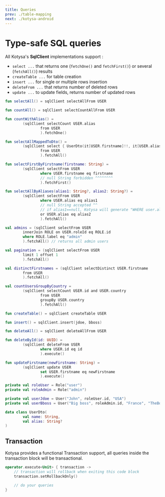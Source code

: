 ```yaml
---
title: Queries
prev: ./table-mapping
next: ./kotysa-android
---
```


# Type-safe SQL queries

All Kotysa's **SqlClient** implementations support :
* ```select ...``` that returns one (```fetchOne()``` and ```fetchFirst()```) or several (```fetchAll()```) results
* ```createTable ...``` for table creation
* ```insert ...``` for single or multiple rows insertion
* ```deleteFrom ...``` that returns number of deleted rows
* ```update ...``` to update fields, returns number of updated rows

```kotlin
fun selectAll() = sqlClient selectAllFrom USER

fun countAll() = sqlClient selectCountAllFrom USER

fun countWithAlias() =
        (sqlClient selectCount USER.alias
                from USER
                ).fetchOne()

fun selectAllMappedToDto() =
        (sqlClient select { UserDto(it[USER.firstname]!!, it[USER.alias]) }
                from USER
                ).fetchAll()

fun selectFirstByFirstname(firstname: String) =
        (sqlClient selectFrom USER
                where USER.firstname eq firstname
                // null String forbidden ^^^^^^^^
                ).fetchFirst()

fun selectAllByAliases(alias1: String?, alias2: String?) =
        (sqlClient selectFrom USER
                where USER.alias eq alias1
                // null String accepted ^^
                // if alias1==null, Kotysa will generate "WHERE user.alias IS NULL" SQL
                or USER.alias eq alias2
                ).fetchAll()

val admins = (sqlClient selectFrom USER
        innerJoin ROLE on USER.roleId eq ROLE.id
        where ROLE.label eq "admin"
        ).fetchAll() // returns all admin users

val pagination = (sqlClient selectFrom USER
        limit 1 offset 1
        ).fetchAll()

val distinctFirstnames = (sqlClient selectDistinct USER.firstname
        from USER
        ).fetchAll()

val countUsersGroupByCountry =
        (sqlClient selectCount USER.id and USER.country
                from USER
                groupBy USER.country
                ).fetchAll()

fun createTable() = sqlClient createTable USER

fun insert() = sqlClient.insert(jdoe, bboss)

fun deleteAll() = sqlClient deleteAllFrom USER

fun deleteById(id: UUID) =
        (sqlClient deleteFrom USER
                where USER.id eq id
                ).execute()

fun updateFirstname(newFirstname: String) =
        (sqlClient update USER
                set USER.firstname eq newFirstname
                ).execute()

private val roleUser = Role("user")
private val roleAdmin = Role("admin")

private val userJdoe = User("John", roleUser.id, "USA")
private val userBboss = User("Big boss", roleAdmin.id, "France", "TheBoss")

data class UserDto(
        val name: String,
        val alias: String?
)
```

## Transaction

Kotysa provides a functional Transaction support, all queries inside the transaction block will be transactional.

```kotlin
operator.execute<Unit> { transaction ->
    // transaction will rollback when exiting this code block
    transaction.setRollbackOnly()

    // do your queries
}
```
